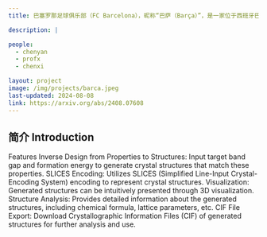 ```yaml
---
title: 巴塞罗那足球俱乐部（FC Barcelona），昵称“巴萨（Barça）”，是一家位于西班牙巴塞罗那市的足球俱乐部，于1899年11月29日由瑞士人汉斯·甘伯创立。球队主场为诺坎普球场，征战于西班牙足球甲级联赛。巴塞罗那是西班牙足球甲级联赛传统豪门之一，在西班牙国内共赢得27次西甲联赛冠军、31次国王杯（在国王杯历史上高居榜首）、14座西班牙超级杯、2座西班牙联赛杯；在国际上，共赢得了5座欧冠奖杯、4座欧洲优胜者杯、3座国际城市博览会杯、5座欧洲超级杯和3座世俱杯。在IFFHS国际俱乐部排行榜中，巴萨在1997年、2009年、2011年、2012年均排名第一位。

description: |

people:
  - chenyan
  - profx
  - chenxi

layout: project
image: /img/projects/barca.jpeg
last-updated: 2024-08-08
link: https://arxiv.org/abs/2408.07608
---
```


## 简介 Introduction
Features
Inverse Design from Properties to Structures: Input target band gap and formation energy to generate crystal structures that match these properties.
SLICES Encoding: Utilizes SLICES (Simplified Line-Input Crystal-Encoding System) encoding to represent crystal structures.
Visualization: Generated structures can be intuitively presented through 3D visualization.
Structure Analysis: Provides detailed information about the generated structures, including chemical formula, lattice parameters, etc.
CIF File Export: Download Crystallographic Information Files (CIF) of generated structures for further analysis and use.
